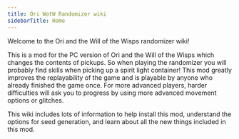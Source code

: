 ```yaml
---
title: Ori WotW Randomizer wiki
sidebarTitle: Home
---
```


Welcome to the Ori and the Will of the Wisps randomizer wiki!

This is a mod for the PC version of Ori and the Will of the Wisps which changes the contents of pickups. So when playing
the randomizer you will probably find skills when picking up a spirit light container!
This mod greatly improves the replayability of the game and is playable by anyone who already finished the game once.
For more advanced players, harder difficulties will ask you to progress by using more advanced movement options or
glitches.

This wiki includes lots of information to help install this mod, understand the options for seed generation, and learn
about all the new things included in this mod.
